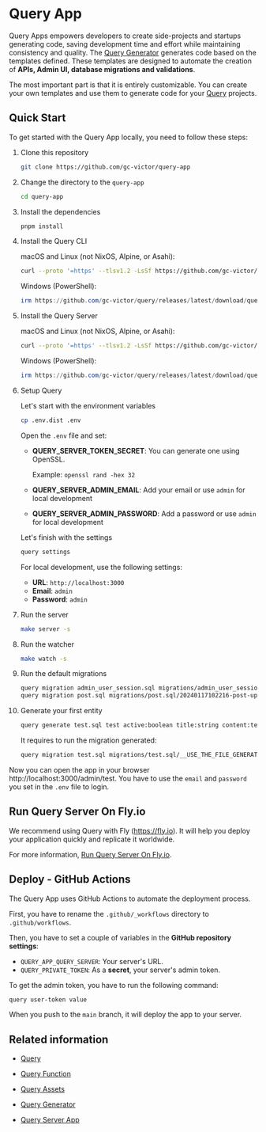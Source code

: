 # Query App

Query Apps empowers developers to create side-projects and startups generating code, saving development time and effort while maintaining consistency and quality. The [Query Generator](https://github.com/gc-victor/query/tree/main?tab=readme-ov-file#generator) generates code based on the templates defined. These templates are designed to automate the creation of **APIs, Admin UI, database migrations and validations**.

The most important part is that it is entirely customizable. You can create your own templates and use them to generate code for your [Query](https://github.com/gc-victor/query) projects.

## Quick Start

To get started with the Query App locally, you need to follow these steps:

1. Clone this repository

    ```bash
    git clone https://github.com/gc-victor/query-app
    ```

2. Change the directory to the `query-app`

    ```bash
    cd query-app
    ```

3. Install the dependencies

    ```bash
    pnpm install
    ```

4. Install the Query CLI

    macOS and Linux (not NixOS, Alpine, or Asahi):

    ```bash
    curl --proto '=https' --tlsv1.2 -LsSf https://github.com/gc-victor/query/releases/latest/download/query-installer.sh | sh
    ```

    Windows (PowerShell):

    ```powershell
    irm https://github.com/gc-victor/query/releases/latest/download/query-installer.ps1 | iex
    ```

5. Install the Query Server

    macOS and Linux (not NixOS, Alpine, or Asahi):

    ```bash
    curl --proto '=https' --tlsv1.2 -LsSf https://github.com/gc-victor/query/releases/latest/download/query-server-installer.sh | sh
    ```

    Windows (PowerShell):

    ```powershell
    irm https://github.com/gc-victor/query/releases/latest/download/query-server-installer.ps1 | iex
    ```

6. Setup Query

    Let's start with the environment variables

    ```bash
    cp .env.dist .env
    ```

    Open the `.env` file and set:
    - **QUERY_SERVER_TOKEN_SECRET**: You can generate one using OpenSSL.

        Example: `openssl rand -hex 32`

    - **QUERY_SERVER_ADMIN_EMAIL**:  Add your email or use `admin` for local development
    - **QUERY_SERVER_ADMIN_PASSWORD**: Add a password or use `admin` for local development

    Let's finish with the settings

    ```bash
    query settings
    ```

    For local development, use the following settings:

    - **URL**: `http://localhost:3000`
    - **Email**: `admin`
    - **Password**: `admin`

7. Run the server

    ```bash
    make server -s
    ```

8. Run the watcher

    ```bash
    make watch -s
    ```

9. Run the default migrations

    ```bash
    query migration admin_user_session.sql migrations/admin_user_session.sql/20240116141458-admin_session-up.sql && \
    query migration post.sql migrations/post.sql/20240117102216-post-up.sql
    ```

10. Generate your first entity

    ```bash
    query generate test.sql test active:boolean title:string content:text number:integer
    ```

    It requires to run the migration generated:

    ```bash
    query migration test.sql migrations/test.sql/__USE_THE_FILE_GENERATED__
    ```

Now you can open the app in your browser http://localhost:3000/admin/test. You have to use the `email` and `password` you set in the `.env` file to login.

## Run Query Server On Fly.io

We recommend using Query with Fly (https://fly.io). It will help you deploy your application quickly and replicate it worldwide. 

For more information, [Run Query Server On Fly.io](https://github.com/gc-victor/query?tab=readme-ov-file#run-a-query-server-on-flyio).

## Deploy - GitHub Actions

The Query App uses GitHub Actions to automate the deployment process.

First, you have to rename the `.github/_workflows` directory to `.github/workflows`.

Then, you have to set a couple of variables in the **GitHub repository settings**:

- `QUERY_APP_QUERY_SERVER`: Your server's URL.
- `QUERY_PRIVATE_TOKEN`: As a **secret**, your server's admin token.

To get the admin token, you have to run the following command:

```bash
query user-token value
```

When you push to the `main` branch, it will deploy the app to your server.

## Related information

- [Query](https://github.com/gc-victor/query)

- [Query Function](https://github.com/gc-victor/query/tree/main?tab=readme-ov-file#function)

- [Query Assets](https://github.com/gc-victor/query/tree/main?tab=readme-ov-file#asset)

- [Query Generator](https://github.com/gc-victor/query/tree/main?tab=readme-ov-file#generator)

- [Query Server App](https://github.com/gc-victor/query/tree/main?tab=readme-ov-file#query-server-app)
